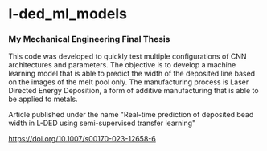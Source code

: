 # l-ded_ml_models

### My Mechanical Engineering Final Thesis

This code was developed to quickly test multiple configurations of CNN architectures and parameters. The objective is to develop a  machine learning model that is able to predict the width of the deposited line based on the images of the melt pool only. The manufacturing process is Laser Directed Energy Deposition, a form of additive manufacturing that is able to be applied to metals.

Article published under the name "Real-time prediction of deposited bead width in L-DED using semi-supervised transfer learning"

https://doi.org/10.1007/s00170-023-12658-6
